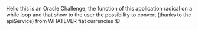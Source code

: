 Hello this is an Oracle Challenge, the function of this application radical on a while loop and that show to the user the possibility to convert (thanks to the apiService) from WHATEVER fiat currencies :D
